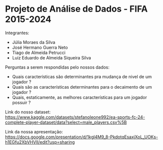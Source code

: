 # Projeto de Análise de Dados - FIFA 2015-2024

Integrantes: 
- Júlia Moraes da Silva
- José Hermano Guerra Neto
- Tiago de Almeida Petrucci
- Luiz Eduardo de Almeida Siqueira Silva

Perguntas a serem respondidas pelo nossos dados:
- Quais características são determinantes pra mudança de nivel de um jogador ?
- Quais são as características determinantes para o decaimento de um jogador ?
- Quais, estaticamente, as melhores características para um jogador possuir ?

Link do nosso dataset:
https://www.kaggle.com/datasets/stefanoleone992/ea-sports-fc-24-complete-player-dataset/data?select=male_players.csv%5B

Link da nossa apresentação:
https://docs.google.com/presentation/d/1kgl4M9_8-PkdotqEsaxjXoL_UOKs-h1EGfu2XbVHVlI/edit?usp=sharing
